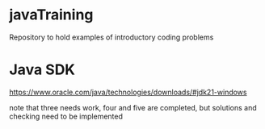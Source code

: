 # javaTraining
Repository to hold examples of introductory coding problems



# Java SDK
https://www.oracle.com/java/technologies/downloads/#jdk21-windows

note that three needs work, four and five are completed, but solutions and checking need to be implemented